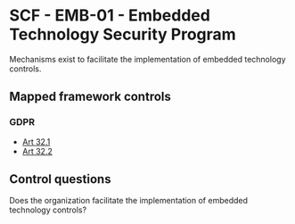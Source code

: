 # SCF - EMB-01 - Embedded Technology Security Program
Mechanisms exist to facilitate the implementation of embedded technology controls. 
## Mapped framework controls
### GDPR
- [Art 32.1](../gdpr/art32.md#Article-321)
- [Art 32.2](../gdpr/art32.md#Article-322)
  
## Control questions
Does the organization facilitate the implementation of embedded technology controls? 
  